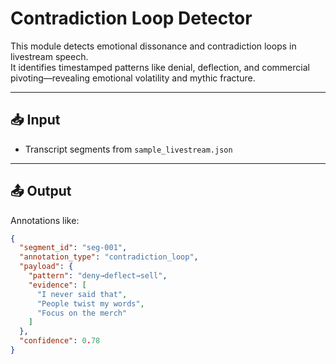 # Contradiction Loop Detector

This module detects emotional dissonance and contradiction loops in livestream speech.  
It identifies timestamped patterns like denial, deflection, and commercial pivoting—revealing emotional volatility and mythic fracture.

---

## 📥 Input  
- Transcript segments from `sample_livestream.json`

---

## 📤 Output  
Annotations like:

```json
{
  "segment_id": "seg-001",
  "annotation_type": "contradiction_loop",
  "payload": {
    "pattern": "deny→deflect→sell",
    "evidence": [
      "I never said that",
      "People twist my words",
      "Focus on the merch"
    ]
  },
  "confidence": 0.78
}

